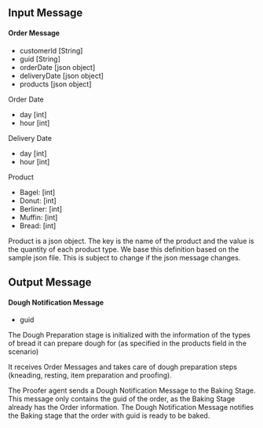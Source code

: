 ## Input Message

#### Order Message
- customerId [String]
- guid [String]
- orderDate [json object]
- deliveryDate [json object]
- products [json object]

Order Date
- day [int]
- hour [int]

Delivery Date
- day [int]
- hour [int]

Product
-  Bagel: [int]
-  Donut: [int]
-  Berliner: [int]
-  Muffin: [int]
-  Bread: [int]

Product is a json object. The key is the name of the product and the value is the quantity of each product type. We base this definition based on the sample json file. This is subject to change if the json message changes.


## Output Message

#### Dough Notification Message
- guid


The Dough Preparation stage is initialized with the information of the types of bread it can prepare dough for (as specified in the products field in the scenario)

It receives Order Messages and takes care of dough preparation steps (kneading, resting, item preparation and proofing).

The Proofer agent sends a Dough Notification Message to the Baking Stage. This message only contains the guid of the order, as the Baking Stage already has the Order information. The Dough Notification Message notifies the Baking stage that the order with guid is ready to be baked.
